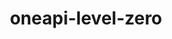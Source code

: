 ---
title: "oneapi-level-zero"
layout: cache
categories: [package, develop]
meta: {"versions": ["1.9.9"], "compilers": ["oneapi@=2023.0.0", "oneapi@=2023.1.0", "oneapi@=2023.2.0"], "oss": ["ubuntu20.04"], "platforms": ["linux"], "targets": ["x86_64"], "stacks": ["e4s-oneapi", "root"], "num_specs": 4, "num_specs_by_stack": {"e4s-oneapi": 4, "root": 4}}
spec_details: [{"hash": "th5zte4s7ykasdcv45brtgqylmrfhef2", "compiler": "oneapi@=2023.0.0", "versions": ["1.9.9"], "os": "ubuntu20.04", "platform": "linux", "target": "x86_64", "variants": ["build_system=cmake", "build_type=RelWithDebInfo", "generator=make", "~ipo"], "stacks": ["e4s-oneapi", "root"], "size": "-", "tarball": "https://binaries.spack.io/develop/build_cache/linux-ubuntu20.04-x86_64/oneapi-2023.0.0/oneapi-level-zero-1.9.9/linux-ubuntu20.04-x86_64-oneapi-2023.0.0-oneapi-level-zero-1.9.9-th5zte4s7ykasdcv45brtgqylmrfhef2.spack"}, {"hash": "mgfoggrioxikccknobanspahvjadujqs", "compiler": "oneapi@=2023.1.0", "versions": ["1.9.9"], "os": "ubuntu20.04", "platform": "linux", "target": "x86_64", "variants": ["build_system=cmake", "build_type=Release", "generator=make", "~ipo"], "stacks": ["e4s-oneapi", "root"], "size": "-", "tarball": "https://binaries.spack.io/develop/build_cache/linux-ubuntu20.04-x86_64/oneapi-2023.1.0/oneapi-level-zero-1.9.9/linux-ubuntu20.04-x86_64-oneapi-2023.1.0-oneapi-level-zero-1.9.9-mgfoggrioxikccknobanspahvjadujqs.spack"}, {"hash": "xt3tmbxzooqwegcpzljgv35qew7ptkc7", "compiler": "oneapi@=2023.2.0", "versions": ["1.9.9"], "os": "ubuntu20.04", "platform": "linux", "target": "x86_64", "variants": ["build_system=cmake", "build_type=Release", "generator=make", "~ipo"], "stacks": ["e4s-oneapi", "root"], "size": "-", "tarball": "https://binaries.spack.io/develop/build_cache/linux-ubuntu20.04-x86_64/oneapi-2023.2.0/oneapi-level-zero-1.9.9/linux-ubuntu20.04-x86_64-oneapi-2023.2.0-oneapi-level-zero-1.9.9-xt3tmbxzooqwegcpzljgv35qew7ptkc7.spack"}, {"hash": "r3z6s553fjy46lhtbx5wfp5omko5upkn", "compiler": "oneapi@=2023.2.0", "versions": ["1.9.9"], "os": "ubuntu20.04", "platform": "linux", "target": "x86_64", "variants": ["build_system=cmake", "build_type=Release", "generator=make", "~ipo"], "stacks": ["e4s-oneapi", "root"], "size": "-", "tarball": "https://binaries.spack.io/develop/build_cache/linux-ubuntu20.04-x86_64/oneapi-2023.2.0/oneapi-level-zero-1.9.9/linux-ubuntu20.04-x86_64-oneapi-2023.2.0-oneapi-level-zero-1.9.9-r3z6s553fjy46lhtbx5wfp5omko5upkn.spack"}]
---